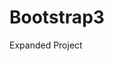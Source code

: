 # Bootstrap3
Expanded Project
<!-- Day 2 -->
<!-- Day 3 -->
<!-- Day 4 -->
<!-- Day 5: not much-->
<!-- Day 6(4) -->
<!-- Day 7: such a lazy daaaay, and it's mine.. the most lazynest day of my liiiiife -->
<!-- Day 8: Theather: PreMaster :/ -->
